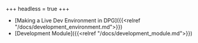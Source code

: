 +++
headless = true
+++
- [Making a Live Dev Environment in DPG]({{<relref "/docs/development_environment.md">}})
- [Development Module]({{<relref "/docs/development_module.md">}})